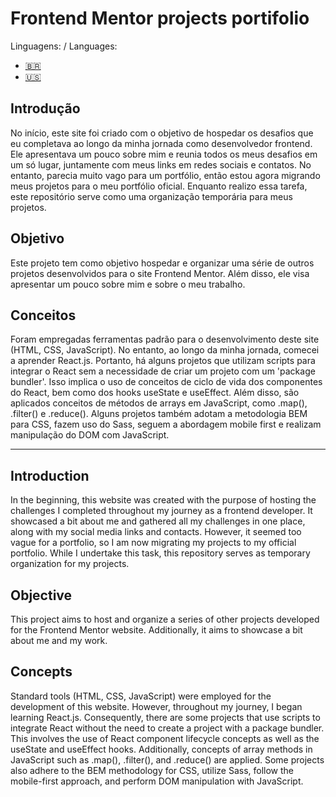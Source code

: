 # Frontend Mentor projects portifolio

Linguagens: / Languages:
- [🇧🇷](#introdução)
- [🇺🇸](#introduction)



## Introdução 

No início, este site foi criado com o objetivo de hospedar os desafios que eu completava ao longo da minha jornada como desenvolvedor frontend. Ele apresentava um pouco sobre mim e reunia todos os meus desafios em um só lugar, juntamente com meus links em redes sociais e contatos. No entanto, parecia muito vago para um portfólio, então estou agora migrando meus projetos para o meu portfólio oficial. Enquanto realizo essa tarefa, este repositório serve como uma organização temporária para meus projetos.

## Objetivo

Este projeto tem como objetivo hospedar e organizar uma série de outros projetos desenvolvidos para o site Frontend Mentor. Além disso, ele visa apresentar um pouco sobre mim e sobre o meu trabalho.

## Conceitos

Foram empregadas ferramentas padrão para o desenvolvimento deste site (HTML, CSS, JavaScript). No entanto, ao longo da minha jornada, comecei a aprender React.js. Portanto, há alguns projetos que utilizam scripts para integrar o React sem a necessidade de criar um projeto com um 'package bundler'. Isso implica o uso de conceitos de ciclo de vida dos componentes do React, bem como dos hooks useState e useEffect. Além disso, são aplicados conceitos de métodos de arrays em JavaScript, como .map(), .filter() e .reduce(). Alguns projetos também adotam a metodologia BEM para CSS, fazem uso do Sass, seguem a abordagem mobile first e realizam manipulação do DOM com JavaScript.

---

## Introduction

In the beginning, this website was created with the purpose of hosting the challenges I completed throughout my journey as a frontend developer. It showcased a bit about me and gathered all my challenges in one place, along with my social media links and contacts. However, it seemed too vague for a portfolio, so I am now migrating my projects to my official portfolio. While I undertake this task, this repository serves as temporary organization for my projects.

## Objective

This project aims to host and organize a series of other projects developed for the Frontend Mentor website. Additionally, it aims to showcase a bit about me and my work.

## Concepts

Standard tools (HTML, CSS, JavaScript) were employed for the development of this website. However, throughout my journey, I began learning React.js. Consequently, there are some projects that use scripts to integrate React without the need to create a project with a package bundler. This involves the use of React component lifecycle concepts as well as the useState and useEffect hooks. Additionally, concepts of array methods in JavaScript such as .map(), .filter(), and .reduce() are applied. Some projects also adhere to the BEM methodology for CSS, utilize Sass, follow the mobile-first approach, and perform DOM manipulation with JavaScript.
